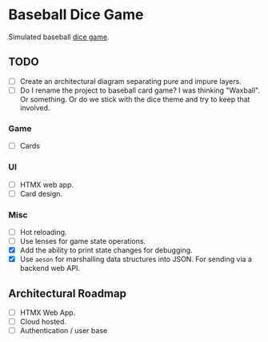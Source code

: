 # Baseball Dice Game

Simulated baseball [dice game](https://milb.bamcontent.com/documents/8/5/8/313285858/BaseballDiceGame_LouisvilleBats.pdf).

## TODO

- [ ] Create an architectural diagram separating pure and impure layers.
- [ ] Do I rename the project to baseball card game? I was thinking "Waxball".
      Or something. Or do we stick with the dice theme and try to keep that involved.

### Game

- [ ] Cards

### UI

- [ ] HTMX web app.
- [ ] Card design.

### Misc

- [ ] Hot reloading.
- [ ] Use lenses for game state operations.
- [x] Add the ability to print state changes for debugging.
- [x] Use `aeson` for marshalling data structures into JSON. For sending via a
      backend web API.

## Architectural Roadmap

- [ ] HTMX Web App.
- [ ] Cloud hosted.
- [ ] Authentication / user base
